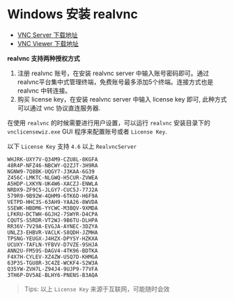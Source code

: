 # Windows 安装 realvnc


- [VNC Server 下载地址](https://www.realvnc.com/en/connect/download/vnc/windows/)
- [VNC Viewer 下载地址](https://www.realvnc.com/en/connect/download/viewer/windows/)

**realvnc 支持两种授权方式**

1. 注册 realvnc 账号，在安装 realvnc server 中输入账号密码即可。通过realvnc平台集中式管理终端，免费账号最多添加5个终端。连接方式也是 realvnc 中转连接。
2. 购买 license key，在安装 realvnc server 中输入 license key 即可, 此种方式可以通过 vnc 协议直连服务器.

在使用 `realvnc` 的时候需要进行用户设置，可以运行 `realvnc` 安装目录下的 `vnclicensewiz.exe` GUI 程序来配置账号或者 `License Key`.

以下 `License Key` 支持 `4.6` 以上 `RealvncServer`

```
WHJRK-UXY7V-Q34M9-CZU8L-8KGFA
48R4P-NFZ46-NBCWY-Q2ZJT-3H9RA
NGNW9-7Q8BK-UQGY7-J3KAA-6G39
Z456C-LMKTC-NLGWQ-H5CUR-ZVWEA
A5HDP-LXKYN-UK4W6-XACZJ-ENWLA
NRDX9-ZF9C5-JLGY7-CUC5J-77J2A
579R9-9B92W-4QHM9-6TK6D-H6F9A
VETPD-HHC3S-63AH9-YAA26-8WVDA
SSEWK-HBDM6-YYCWC-M3BQV-9XMDA
LFKRU-DCTWH-6GJH2-7SWYR-D4CPA
CQUTS-S5RDR-VT2WJ-9B6TU-DLHPA
RR36V-7V29A-EVGJA-AYNEC-3DZYA
UNLZ3-EHBVR-VACLK-S8QDH-JZMHA
TPSNG-YEUGX-J4HZX-DPYSY-HZKXA
UCUXY-TAFLN-YFBVV-D7VZE-9SHJA
ANN2U-FM59S-DAGV4-4TK96-BDTKA
F4X7H-CYLEV-XZ4ZW-USQ7D-KHMGA
63P3S-TGU8R-3C4ZE-WCKF4-S2W3A
Q35YW-ZVH7L-Z94J4-9UJP9-77VFA
3TH6P-DV5AE-BLHY6-PNENS-B3AQA
```

> Tips: 以上 `License Key` 来源于互联网，可能随时会效
